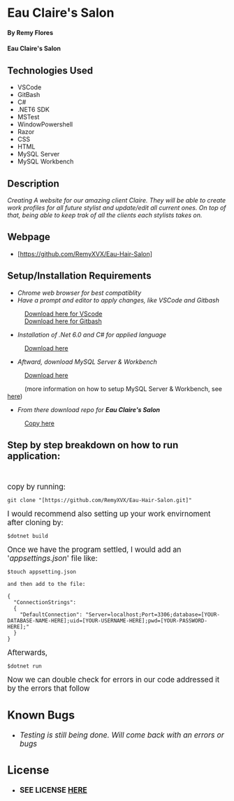 # Eau Claire's Salon

#### By **Remy Flores**

#### **Eau Claire's Salon**

## Technologies Used
* VSCode
* GitBash
* C#
* .NET6 SDK
* MSTest
* WindowPowershell
* Razor
* CSS
* HTML
* MySQL Server
* MySQL Workbench

## Description
_Creating A website for our amazing client Claire. They will be able to create work profiles for all future stylist and update/edit all current ones. On top of that, being able to keep trak of all the clients each stylists takes on._

## Webpage
* [https://github.com/RemyXVX/Eau-Hair-Salon]

## Setup/Installation Requirements
* _Chrome web browser for best compatiblity_
* _Have a prompt and editor to apply changes, like VSCode and Gitbash_

&nbsp;&nbsp;&nbsp;&nbsp;&nbsp;&nbsp;&nbsp;&nbsp;&nbsp;&nbsp;[Download here for VScode](https://code.visualstudio.com/download)<br>
&nbsp;&nbsp;&nbsp;&nbsp;&nbsp;&nbsp;&nbsp;&nbsp;&nbsp;&nbsp;[Download here for Gitbash](https://git-scm.com/downloads)

* _Installation of .Net 6.0 and C# for applied language_

&nbsp;&nbsp;&nbsp;&nbsp;&nbsp;&nbsp;&nbsp;&nbsp;&nbsp;&nbsp;[Download here](https://dotnet.microsoft.com/en-us/download/dotnet/6.0)

* _Aftward, download MySQL Server & Workbench_

&nbsp;&nbsp;&nbsp;&nbsp;&nbsp;&nbsp;&nbsp;&nbsp;&nbsp;&nbsp;[Download here](https://dev.mysql.com/downloads/mysql/)

&nbsp;&nbsp;&nbsp;&nbsp;&nbsp;&nbsp;&nbsp;&nbsp;&nbsp;&nbsp;(more information on how to setup MySQL Server & Workbench, see [here](https://www.youtube.com/watch?v=u96rVINbAUI&ab_channel=WebDevSimplified))

* _From there download repo for **Eau Claire's Salon**_

&nbsp;&nbsp;&nbsp;&nbsp;&nbsp;&nbsp;&nbsp;&nbsp;&nbsp;&nbsp;[Copy here](https://github.com/RemyXVX/Eau-Hair-Salon)

## Step by step breakdown on how to run application: ##
<br>

<big>copy by running:</big>

```
git clone "[https://github.com/RemyXVX/Eau-Hair-Salon.git]"
````

<big>I would recommend also setting up your work envirnoment after cloning by:</big>

```
$dotnet build
```
<big>Once we have the program settled, I would add an '_appsettings.json_' file like:</big>
```
$touch appsetting.json

and then add to the file:

{
  "ConnectionStrings": 
  {
    "DefaultConnection": "Server=localhost;Port=3306;database=[YOUR-DATABASE-NAME-HERE];uid=[YOUR-USERNAME-HERE];pwd=[YOUR-PASSWORD-HERE];"
  }
}
```

<big>Afterwards,</big>

```
$dotnet run
```

<big>Now we can double check for errors in our code addressed it by the errors that follow<br>

## Known Bugs
* _Testing is still being done. Will come back with an errors or bugs_

## License
* **SEE LICENSE [HERE](./LICENSE.txt)** 